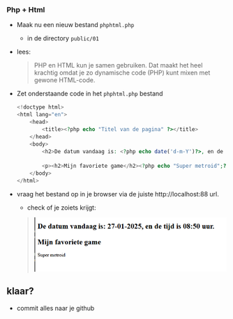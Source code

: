 ### Php + Html

- Maak nu een nieuw bestand `phphtml.php`
    - in de directory `public/01`

- lees:
    > PHP en HTML kun je samen gebruiken. Dat maakt het heel krachtig omdat je zo dynamische code (PHP) kunt mixen
    > met gewone HTML-code.

- Zet onderstaande code in het `phphtml.php` bestand
    ```php
    <!doctype html>
    <html lang="en">
        <head>
            <title><?php echo "Titel van de pagina" ?></title>
        </head>
        <body>
            <h2>De datum vandaag is: <?php echo date('d-m-Y')?>, en de tijd is <?php echo date("H:i")?> uur.
            
            <p><h2>Mijn favoriete game</h2><?php echo "Super metroid";?></p>
        </body>
    </html>
    ```
- vraag het bestand op in je browser via de juiste http://localhost:88 url.
    - check of je zoiets krijgt:
    > ![](img/phphtmlsimple.PNG)


## klaar?

- commit alles naar je github



 



